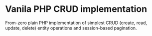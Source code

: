# Vanila PHP CRUD implementation

From-zero plain PHP implementation of simplest CRUD (create, read, update, delete) entity operations and session-based pagination.
